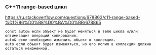 
### C++11 range-based цикл
https://ru.stackoverflow.com/questions/678863/c11-range-based-%D1%86%D0%B8%D0%BA%D0%BB/678865

    const auto& если объект не будет меняться в теле цикла и/или оптимизация операций копирования.
    auto& если необходимо изменить объект в коллекции.
    auto если объект будет изменяться, но его копия в коллекции должна остаться неизменной.

